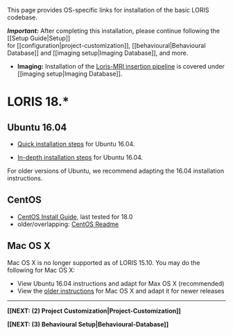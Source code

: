 This page provides OS-specific links for installation of the basic LORIS codebase. 

***Important:*** After completing this installation, please continue following the [[Setup Guide|Setup]] <br>
for [[configuration|project-customization]], [[behavioural|Behavioural Database]] and [[imaging setup|Imaging Database]], and more.  
* **Imaging:** Installation of the [Loris-MRI insertion pipeline](https://github.com/aces/Loris-MRI) is covered under [[imaging setup|Imaging Database]].

# LORIS 18.*

## Ubuntu 16.04

* [Quick installation steps](https://github.com/aces/Loris/wiki/Installing-Loris-in-Brief) for Ubuntu 16.04.

* [In-depth installation steps](https://github.com/aces/Loris/wiki/Installing-Loris-in-Depth) for Ubuntu 16.04.

For older versions of Ubuntu, we recommend adapting the 16.04 installation instructions.

## CentOS

+ [CentOS Install Guide](https://github.com/aces/Loris/wiki/CentOS-install-guide), last tested for 18.0
+ older/overlapping: [CentOS Readme](https://github.com/aces/Loris/blob/master/README.CentOS6.md) 

## Mac OS X

Mac OS X is no longer supported as of LORIS 15.10. You may do the following for Mac OS X:

+ View Ubuntu 16.04 instructions and adapt for Max OS X (recommended)
+ View the [older instructions](https://github.com/aces/Loris/blob/master/README.Mac.md) for Mac OS X and adapt it for newer releases

-----

**[[NEXT: (2) Project Customization|Project-Customization]]**

**[[NEXT: (3) Behavioural Setup|Behavioural-Database]]**

